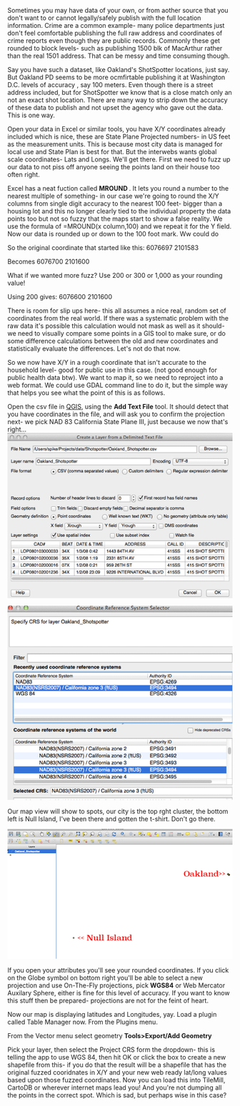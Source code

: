 Sometimes you may have data of your own, or from aother source that you don't want to or cannot legally/safely publish with the full location information. Crime are a common example- many police departments just don't feel comfortable publishing the full raw address and coordinates of crime reports even though they are public records. Commonly these get rounded to block levels- such as publishing 1500 blk of MacArthur rather than the real 1501 address. That can be messy and time consuming though.

Say you have such a dataset, like Oakland's ShotSpotter locations, just say. But Oakland PD seems to be more ocmfirtable publishing it at Washington D.C. levels of accuracy , say 100 meters. Even though there is a street address included, but for ShotSpotter we know that is a close match only an not an exact shot location.  There are many way to strip down the accuracy of these data to publish and not upset the agency who gave out the data. This is one way.

Open your data in Excel or similar tools, you have X/Y coordinates already included which is nice, these are State Plane Projected numbers- in US feet as the measurement units. This is because most city data is managed for local use and State Plan is best for that. But the interwebs wants global scale coordinates- Lats and Longs. We'll get there. First we need to fuzz up our data to not piss off anyone seeing the points land on their house too often right.

Excel has a neat fuction called <strong> MROUND </strong>. It lets you round a number to the nearest multiple of something- in our case we're going to round the X/Y columns from single digit accuracy to the nearest 100 feet- bigger than a housing lot and this no longer clearly tied to the individual property the data points too but not so fuzzy that the maps start to show a false reality.  We use the formula of 
  =MROUND(x column,100) 
and we repeat it for the Y field. Now our data is rounded up or down to the 100 foot mark. Ww could do 

So the original coordinate that started like this:
6076697	2101583

Becomes
6076700	2101600

What if we wanted more fuzz? Use 200 or 300 or 1,000 as your rounding value!

Using 200 gives:
6076600	2101600

There is room for slip ups here- this all assumes a nice real, random set of coordinates from the real world. If there was a systematic problem with the raw data it's possible this calculation would not mask as well as it should- we need to visually compare some points in a GIS tool to make sure, or do some difference calculations between the old and new coordinates and statistically evaluate the differences. Let's not do that now.

So we now have X/Y in a rough coordinate that isn't accurate to the household level- good for public use in this case. (not good enough for public health data btw). We want to map it, so we need to reproject into a web format. We could use GDAL command line to do it, but the simple way that helps you see what the point of this is as follows.

Open the csv file in [QGIS](http://qgis.org), using the **Add Text File** tool. It should detect that you have coordinates in the file, and will ask you to confirm the projection next- we pick NAD 83 California State Plane III, just because we now that's right... 
![image](/images/import.png?raw=true)

![image](/images/coords.png?raw=true)

Our map view will show to spots, our city is the top rght cluster, the bottom left is Null Island, I've been there and gotten the t-shirt. Don't go there.

![image](/images/map.png?raw=true)

If you open your attributes you'll see your rounded coordinates. If you click on the Globe symbol on bottom right you'll be able to select a new projection and use On-The-Fly projections, pick **WGS84** or Web Mercator Auxilary Sphere, either is fine for this level of accuracy. If you want to know this stuff then be prepared- projections are not for the feint of heart.

Now our map is displaying latitudes and Longitudes, yay. Load a plugin called Table Manager now. From the Plugins menu.

From the Vector menu select geometry **Tools>Export/Add Geometry**

Pick your layer, then select the Project CRS form the dropdown- this is telling the app to use WGS 84, then hit OK or click the box to create a new shapefile from this- if you do that the result will be a shapefile that has the original fuzzed cooridnates in X/Y and your new web ready lat/long values based upon those fuzzed coordinates. Now you can load this into TileMill, CartoDB or wherever internet maps lead you! And you're not dumping all the points in the correct spot. Which is sad, but perhaps wise in this case?


